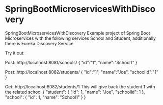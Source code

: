 # SpringBootMicroservicesWithDiscovery
SpringBootMicroservicesWithDiscovery
Example project of Spring Boot Microservices with the following services School and Student, additionally there is Eureka Discovery Service

Try it out: 

Post: http://localhost:8081/schools/ { "id":"1", "name":"School1" }

Post: http://localhost:8082/students/ { "id":"1", "name":"Joe", "schoolId":"1" }

Get: http://localhost:8082/students/1 This will give back the student 1 with the related school { "student": { "id": 1, "name": "Joe", "schoolId": 1 }, "school": { "id": 1, "name": "School1" } }

